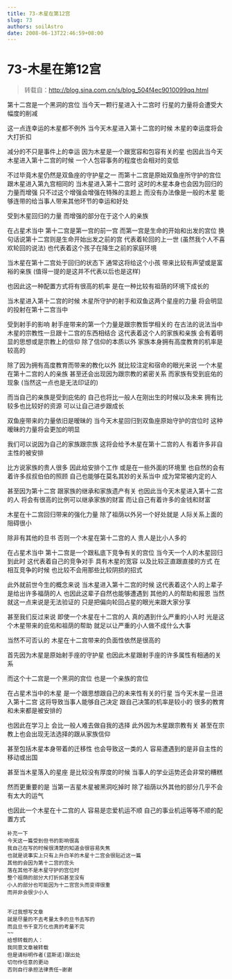 ```yaml
---
title: 73-木星在第12宫
slug: 73
authors: soilAstro
date: 2008-06-13T22:46:59+08:00
---
```

# 73-木星在第12宫

> 转载自：http://blog.sina.com.cn/s/blog_504f4ec9010099qq.html

第十二宫是一个黑洞的宫位
当今天一颗行星进入十二宫时
行星的力量将会遭受大幅度的削减


这一点连幸运的木星都不例外
当今天木星进入第十二宫的时候
木星的幸运度将会大打折扣


减分的不只是事件上的幸运
因为木星是一个跟宽容和包容有关的星
也因此当今天木星进入第十二宫的时候
一个人包容事务的程度也会相对的变低


不过毕竟木星仍然是双鱼座的守护星之一
而第十二宫是原始双鱼座所守护的宫位
跟木星进入第九宫相同的
当木星进入第十二宫时
这时的木星本身也会因为回归的力量而增强
只不过这个增强会增强在特殊的主题上
而没有办法像是一般的木星
能够连带的给当事人带来其他环节的幸运和好处


受到木星回归的力量
而增强的部分在于这个人的亲族


在占星术当中
第十二宫是第一宫的前一宫
而第一宫是生命的开始和出发的宫位
换句话说第十二宫则是生命开始出发之前的宫
代表着轮回的上一世
(虽然我个人不喜欢轮回的说法)
也代表着这个孩子在降生之前的家庭环境


当木星在第十二宫处于回归的状态下
通常这将给这个小孩
带来比较有声望或是富裕的亲族
(值得一提的是这并不代表以后也是这样)


也因此这一种配置方式将有很高的机率
是在一种比较有祖荫的环境下成长的


当木星进入第十二宫的时候
木星所守护的射手和双鱼这两个星座的力量
将会明显的投射在第十二宫当中


受到射手的影响
射手座带来的第一个力量是跟宗教哲学相关的
在古法的说法当中
木星的宗教性一旦跟十二宫的东西相结合
这代表着这个人的家族和亲族
会有着明显的思想或是宗教上的信仰
除了信仰的本质以外
家族本身拥有高度教育的机率是较高的


除了因为拥有高度教育而带来的教化以外
就比较注定和宿命的眼光来说
一个木星在第十二宫的人的亲族
甚至还会出现因为跟宗教的紧密关系
而家族有受到庇佑的现象
(当然这一点也是无法印证的)


而当自己的亲族是受到庇佑的
自己也将比一般人在刚出生的时候以及未来
拥有比较多也比较好的资源
可以让自己进步跟成长


双鱼座带来的力量依旧是暧昧的
当今天木星回归到双鱼座原始守护的宫位时
这种暧昧的力量将会更加的明显


我们可以说因为自己的家族跟宗族
这将会给予木星在第十二宫的人
有着许多非自主性的被安排


比方说家族的贵人很多
因此给安排个工作
或是在一些外面的环境里
也自然的会有着许多叔叔伯伯的照顾
自己也能够在莫名其妙的关系当中
成为常常被内定的人


甚至因为第十二宫
跟家族的继承和家族遗产有关
也因此当今天木星进入第十二宫的人
将会有很高的比例可以继承家族的财富
而让自己有着许多的金钱和财富


木星在十二宫回归带来的强化力量
除了祖荫以外另一个好处就是
人际关系上面的阻碍很小


除非有其他的旦书
否则一个木星在第十二宫的人
贵人是比小人多的


在占星术当中
第十二宫是一个跟私底下竞争有关的宫位
当今天一个人的木星回归到此时
这代表着自己的竞争对手
具有木星的宽容
以及比较正直跟直接的方式
在相互竞争的时候
也比较不会用那些比较阴损的招式


此外就前世今生的概念来说
当木星进入第十二宫的时候
这代表着这个人的上辈子是给出许多福荫的人
也因此这辈子自然也能够遭遇到
其他的人的帮助和报恩
当然就这一点来说是无法验证的
只是把偏向轮回占星的眼光来跟大家分享


甚至我们反过来说
即使一个木星在十二宫的人
真的遇到什么严重的小人时
光是这个木星带来的庇佑和祖荫的帮助
就足以让严重的小人做不成什么大事


当然不可否认的
木星在十二宫带来的负面性依然是很高的


首先因为木星是原始射手座的守护星
也因此木星跟射手座的许多属性有相通的关系


而这个十二宫是一个黑洞的宫位
也是一个亲族的宫位


在占星术当中的木星
是一个跟思想跟自己的未来性有关的行星
当今天木星一旦进入第十二宫
这将导致当事人能够自己决定
跟自己决策的机率是较小的
很多的教育和未来都是被安排的


也因此在学习上
会比一般人难去做自我的选择
此外因为木星跟宗教有关
甚至在宗教上也会出现无法选择的跟从家族信仰


甚至包括木星本身带着的迁移性
也会导致这一类的人
容易遭遇到的是非自主性的移动或出国


甚至当木星落入的星座
是比较没有厚度的时候
当事人的学业运势还会非常的糟糕


然而更重要的是
当第一吉星木星被黑洞吃掉时
除了祖荫以外其他的部分几乎不会有太大的运气


也因此一个木星在十二宫的人
容易是恋爱机运不顺
自己的事业机运等等不顺的配置方式
~~~~
补充一下
今天这一篇受到但书的影响很高
我自己在写的时候很清楚的知道会很容易失焦
也就是说事实上只有上升白羊的木星十二宫会很贴近这一篇
其他的会因为第十二宫的宫头
落在其他不是木星守护的宫位时
整个祖荫的部分大打折扣甚至没有
小人的部分也可能因为十二宫宫头而变得很重
而并非会很少小人


不过我想写文章
就是尽量的不去考量太多的旦书去写的
而且旦书千变万化也真的考量不完
~~
给想转载的人：
我同意文章被转载
但是请标明作者(蓝斯诺)跟出处
切勿作任意的更动
否则自行承担法律责任~谢谢


 


  